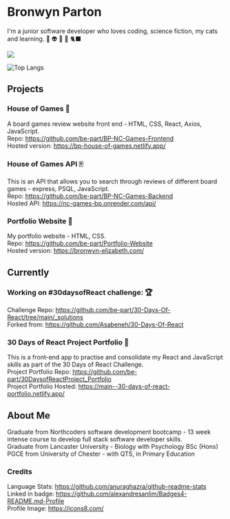 
# Bronwyn Parton

I'm a junior software developer who loves coding, science fiction, my cats and learning. 🧬 👽 📖 🌱 🐈‍⬛ 

<a href="https://www.linkedin.com/in/bronwyn-parton/"> <img src="https://img.shields.io/badge/LinkedIn-0077B5?style=for-the-badge&logo=linkedin&logoColor=white" /> </a>

![Top Langs](https://github-readme-stats.vercel.app/api/top-langs/?username=be-part&theme=neon)


## Projects

### House of Games 🎲
A board games review website front end - HTML, CSS, React, Axios, JavaScript.  
Repo: https://github.com/be-part/BP-NC-Games-Frontend  
Hosted version: https://bp-house-of-games.netlify.app/  

### House of Games API 🀄
This is an API that allows you to search through reviews of different board games - express, PSQL, JavaScript.  
Repo: https://github.com/be-part/BP-NC-Games-Backend  
Hosted API: https://nc-games-bp.onrender.com/api/  

### Portfolio Website 🍃
My portfolio website - HTML, CSS.  
Repo: https://github.com/be-part/Portfolio-Website  
Hosted version: https://bronwyn-elizabeth.com/  


## Currently 
### Working on #30daysofReact challenge:  🏆
Challenge Repo: https://github.com/be-part/30-Days-Of-React/tree/main/_solutions  
Forked from: https://github.com/Asabeneh/30-Days-Of-React  

### 30 Days of React Project Portfolio 🧩
This is a front-end app to practise and consolidate my React and JavaScript skills as part of the 30 Days of React Challenge.  
Project Portfolio Repo: https://github.com/be-part/30DaysofReactProject_Portfolio  
Project Portfolio Hosted: https://main--30-days-of-react-portfolio.netlify.app/


## About Me
Graduate from Northcoders software development bootcamp - 13 week intense course to develop full stack software developer skills.  
Graduate from Lancaster University - Biology with Psychology BSc (Hons)  
PGCE from University of Chester - with QTS, in Primary Education  

### Credits
Language Stats: https://github.com/anuraghazra/github-readme-stats  
Linked in badge: https://github.com/alexandresanlim/Badges4-README.md-Profile  
Profile Image: https://icons8.com/
